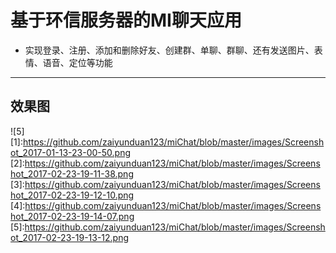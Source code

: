 # 基于环信服务器的MI聊天应用

- 实现登录、注册、添加和删除好友、创建群、单聊、群聊、还有发送图片、表情、语音、定位等功能
--------


## 效果图

![5]
[1]:https://github.com/zaiyunduan123/miChat/blob/master/images/Screenshot_2017-01-13-23-00-50.png
[2]:https://github.com/zaiyunduan123/miChat/blob/master/images/Screenshot_2017-02-23-19-11-38.png
[3]:https://github.com/zaiyunduan123/miChat/blob/master/images/Screenshot_2017-02-23-19-12-10.png
[4]:https://github.com/zaiyunduan123/miChat/blob/master/images/Screenshot_2017-02-23-19-14-07.png
[5]:https://github.com/zaiyunduan123/miChat/blob/master/images/Screenshot_2017-02-23-19-13-12.png
